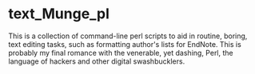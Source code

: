 # text_Munge_pl
This is a collection of command-line perl scripts to aid in routine, boring, text editing tasks, such as formatting author's lists for EndNote.  This is probably my final romance with the venerable, yet dashing, Perl, the language of hackers and other digital swashbucklers.

